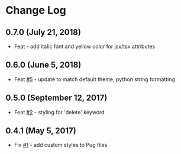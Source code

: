 # Change Log

## 0.7.0 (July 21, 2018)

- Feat - add italic font and yellow color for jsx/tsx attributes

## 0.6.0 (June 5, 2018)

- Feat [#5](https://github.com/vharadkou/OperatorMonoDarkTheme/issues/5) -
  update to match default theme, python string formatting

## 0.5.0 (September 12, 2017)

- Feat [#2](https://github.com/vharadkou/OperatorMonoDarkTheme/pull/2) - 
  styling for 'delete' keyword

## 0.4.1 (May 5, 2017)

- Fix [#1](https://github.com/vharadkou/OperatorMonoDarkTheme/issues/1) -
  add custom styles to Pug files